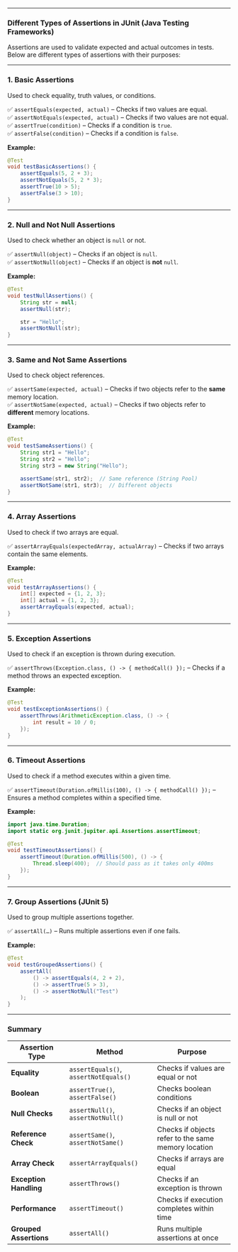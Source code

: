 
---
### **Different Types of Assertions in JUnit (Java Testing Frameworks)**

Assertions are used to validate expected and actual outcomes in tests. Below are different types of assertions with their purposes:

---

### **1. Basic Assertions**

Used to check equality, truth values, or conditions.

✅ `assertEquals(expected, actual)` – Checks if two values are equal.  
✅ `assertNotEquals(expected, actual)` – Checks if two values are not equal.  
✅ `assertTrue(condition)` – Checks if a condition is `true`.  
✅ `assertFalse(condition)` – Checks if a condition is `false`.

**Example:**

```java
@Test
void testBasicAssertions() {
    assertEquals(5, 2 + 3);
    assertNotEquals(5, 2 * 3);
    assertTrue(10 > 5);
    assertFalse(3 > 10);
}
```

---

### **2. Null and Not Null Assertions**

Used to check whether an object is `null` or not.

✅ `assertNull(object)` – Checks if an object is `null`.  
✅ `assertNotNull(object)` – Checks if an object is **not** `null`.

**Example:**

```java
@Test
void testNullAssertions() {
    String str = null;
    assertNull(str);

    str = "Hello";
    assertNotNull(str);
}
```

---

### **3. Same and Not Same Assertions**

Used to check object references.

✅ `assertSame(expected, actual)` – Checks if two objects refer to the **same** memory location.  
✅ `assertNotSame(expected, actual)` – Checks if two objects refer to **different** memory locations.

**Example:**

```java
@Test
void testSameAssertions() {
    String str1 = "Hello";
    String str2 = "Hello";
    String str3 = new String("Hello");

    assertSame(str1, str2);  // Same reference (String Pool)
    assertNotSame(str1, str3);  // Different objects
}
```

---

### **4. Array Assertions**

Used to check if two arrays are equal.

✅ `assertArrayEquals(expectedArray, actualArray)` – Checks if two arrays contain the same elements.

**Example:**

```java
@Test
void testArrayAssertions() {
    int[] expected = {1, 2, 3};
    int[] actual = {1, 2, 3};
    assertArrayEquals(expected, actual);
}
```

---

### **5. Exception Assertions**

Used to check if an exception is thrown during execution.

✅ `assertThrows(Exception.class, () -> { methodCall() });` – Checks if a method throws an expected exception.

**Example:**

```java
@Test
void testExceptionAssertions() {
    assertThrows(ArithmeticException.class, () -> {
        int result = 10 / 0;
    });
}
```

---

### **6. Timeout Assertions**

Used to check if a method executes within a given time.

✅ `assertTimeout(Duration.ofMillis(100), () -> { methodCall() });` – Ensures a method completes within a specified time.

**Example:**

```java
import java.time.Duration;
import static org.junit.jupiter.api.Assertions.assertTimeout;

@Test
void testTimeoutAssertions() {
    assertTimeout(Duration.ofMillis(500), () -> {
        Thread.sleep(400);  // Should pass as it takes only 400ms
    });
}
```

---

### **7. Group Assertions (JUnit 5)**

Used to group multiple assertions together.

✅ `assertAll(…)` – Runs multiple assertions even if one fails.

**Example:**

```java
@Test
void testGroupedAssertions() {
    assertAll(
        () -> assertEquals(4, 2 + 2),
        () -> assertTrue(5 > 3),
        () -> assertNotNull("Test")
    );
}
```

---

### **Summary**

|Assertion Type|Method|Purpose|
|---|---|---|
|**Equality**|`assertEquals()`, `assertNotEquals()`|Checks if values are equal or not|
|**Boolean**|`assertTrue()`, `assertFalse()`|Checks boolean conditions|
|**Null Checks**|`assertNull()`, `assertNotNull()`|Checks if an object is null or not|
|**Reference Check**|`assertSame()`, `assertNotSame()`|Checks if objects refer to the same memory location|
|**Array Check**|`assertArrayEquals()`|Checks if arrays are equal|
|**Exception Handling**|`assertThrows()`|Checks if an exception is thrown|
|**Performance**|`assertTimeout()`|Checks if execution completes within time|
|**Grouped Assertions**|`assertAll()`|Runs multiple assertions at once|

